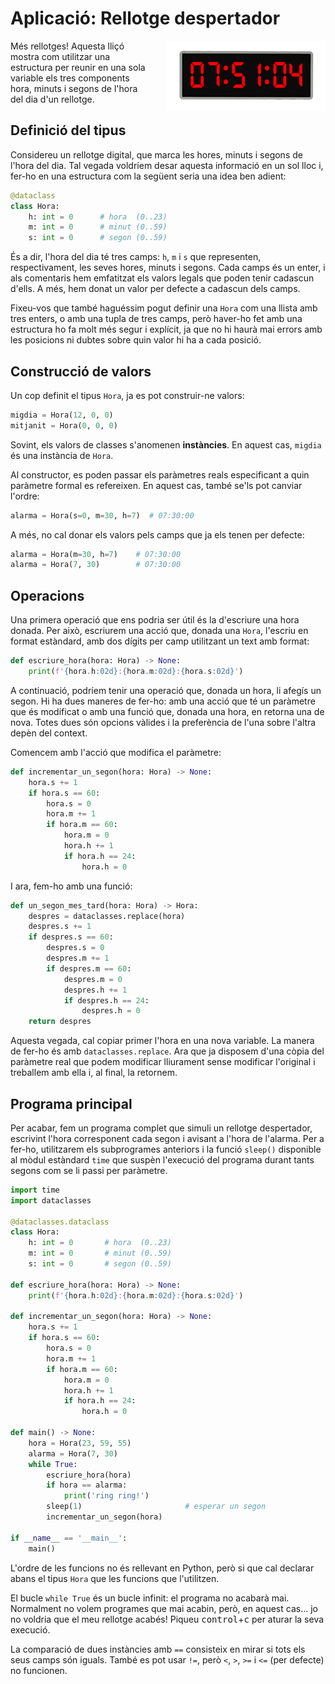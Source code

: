 
# Aplicació: Rellotge despertador

<img src='./rellotge-digital.png' style='height: 8em; float: right; margin: 0 0 1em 2em;'/>

Més rellotges! Aquesta lliçó mostra com utilitzar una estructura per reunir en una sola variable els tres components hora, minuts i segons de l'hora del dia d'un rellotge.


## Definició del tipus

Considereu un rellotge digital, que marca les hores, minuts i segons de l'hora del dia. Tal vegada voldríem desar aquesta informació en un sol lloc i, fer-ho en una estructura com la següent seria una idea ben adient:

```python
@dataclass
class Hora:
    h: int = 0      # hora  (0..23)
    m: int = 0      # minut (0..59)
    s: int = 0      # segon (0..59)
```

És a dir, l'hora del dia té tres camps: `h`, `m` i `s` que representen, respectivament, les seves hores, minuts i segons. Cada camps és un enter, i als comentaris hem emfatitzat els valors legals que poden tenir cadascun d'ells. A més, hem donat un valor per defecte a cadascun dels camps.

Fixeu-vos que també haguéssim pogut definir una `Hora` com una llista amb tres enters, o amb una tupla de tres camps, però haver-ho fet amb una estructura ho fa molt més segur i explícit, ja que no hi haurà mai errors amb les posicions ni dubtes sobre quin valor hi ha a cada posició.


## Construcció de valors

Un cop definit el tipus `Hora`, ja es pot construir-ne valors:

```python
migdia = Hora(12, 0, 0)
mitjanit = Hora(0, 0, 0)
```

Sovint, els valors de classes s'anomenen **instàncies**. En aquest cas, `migdia` és una instància de `Hora`.

Al constructor, es poden passar els paràmetres reals especificant a quin paràmetre formal es refereixen. En aquest cas, també se'ls pot canviar l'ordre:

```python
alarma = Hora(s=0, m=30, h=7)  # 07:30:00
```

A més, no cal donar els valors pels camps que ja els tenen per defecte:

```python
alarma = Hora(m=30, h=7)    # 07:30:00
alarma = Hora(7, 30)        # 07:30:00
```


## Operacions

Una primera operació que ens podria ser útil és la d'escriure una hora donada. Per això, escriurem una acció que, donada una `Hora`, l'escriu en format estàndard, amb dos dígits per camp utilitzant un text amb format:

```python
def escriure_hora(hora: Hora) -> None:
    print(f'{hora.h:02d}:{hora.m:02d}:{hora.s:02d}')
```

A continuació, podríem tenir una operació que, donada un hora, li afegís un segon. Hi ha dues maneres de fer-ho: amb una acció que té un paràmetre que és modificat o amb una funció que, donada una hora, en retorna una de nova. Totes dues són opcions vàlides i la preferència de l'una sobre l'altra depèn del context.

Comencem amb l'acció que modifica el paràmetre:

```python
def incrementar_un_segon(hora: Hora) -> None:
    hora.s += 1
    if hora.s == 60:
        hora.s = 0
        hora.m += 1
        if hora.m == 60:
            hora.m = 0
            hora.h += 1
            if hora.h == 24:
                hora.h = 0
```

I ara, fem-ho amb una funció:

```python
def un_segon_mes_tard(hora: Hora) -> Hora:
    despres = dataclasses.replace(hora)
    despres.s += 1
    if despres.s == 60:
        despres.s = 0
        despres.m += 1
        if despres.m == 60:
            despres.m = 0
            despres.h += 1
            if despres.h == 24:
                despres.h = 0
    return despres
```

Aquesta vegada, cal copiar primer l'hora en una nova variable. La manera de fer-ho és amb `dataclasses.replace`. Ara que ja disposem d'una còpia del paràmetre real que podem modificar lliurament sense modificar l'original i treballem amb ella i, al final, la retornem.


## Programa principal

Per acabar, fem un programa complet que simuli un rellotge despertador, escrivint l'hora corresponent cada segon i avisant a l'hora de l'alarma. Per a fer-ho, utilitzarem els subprogrames anteriors i la funció `sleep()` disponible al mòdul estàndard `time` que suspèn l'execució del programa durant tants segons com se li passi per paràmetre.

```python
import time
import dataclasses

@dataclasses.dataclass
class Hora:
    h: int = 0       # hora  (0..23)
    m: int = 0       # minut (0..59)
    s: int = 0       # segon (0..59)

def escriure_hora(hora: Hora) -> None:
    print(f'{hora.h:02d}:{hora.m:02d}:{hora.s:02d}')

def incrementar_un_segon(hora: Hora) -> None:
    hora.s += 1
    if hora.s == 60:
        hora.s = 0
        hora.m += 1
        if hora.m == 60:
            hora.m = 0
            hora.h += 1
            if hora.h == 24:
                hora.h = 0

def main() -> None:
    hora = Hora(23, 59, 55)
    alarma = Hora(7, 30)
    while True:
        escriure_hora(hora)
        if hora == alarma:
            print('ring ring!')
        sleep(1)                       # esperar un segon
        incrementar_un_segon(hora)

if __name__ == '__main__':
    main()
```

L'ordre de les funcions no és rellevant en Python, però si que cal declarar abans el tipus `Hora` que les funcions que l'utilitzen.

El bucle `while True` és un bucle infinit: el programa no acabarà mai. Normalment no volem programes que mai acabin, però, en aquest cas... jo no voldria que el meu rellotge acabés! Piqueu <kbd>control</kbd>+<kbd>c</kbd> per aturar la seva execució.

La comparació de dues instàncies amb `==` consisteix en mirar si tots els seus camps són iguals. També es pot usar `!=`, però `<`, `>`, `>=` i `<=` (per defecte) no funcionen.


<Autors autors="jpetit"/> 

